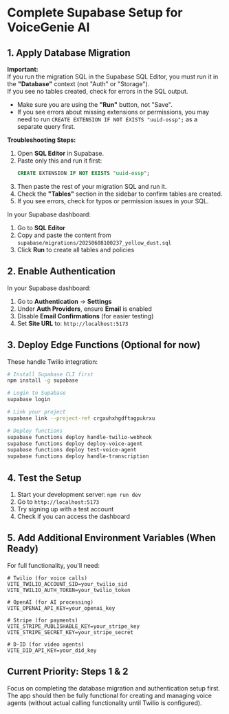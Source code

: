 # Complete Supabase Setup for VoiceGenie AI

## 1. Apply Database Migration

**Important:**  
If you run the migration SQL in the Supabase SQL Editor, you must run it in the **"Database"** context (not "Auth" or "Storage").  
If you see no tables created, check for errors in the SQL output.  
- Make sure you are using the **"Run"** button, not "Save".
- If you see errors about missing extensions or permissions, you may need to run `CREATE EXTENSION IF NOT EXISTS "uuid-ossp";` as a separate query first.

**Troubleshooting Steps:**
1. Open **SQL Editor** in Supabase.
2. Paste only this and run it first:
   ```sql
   CREATE EXTENSION IF NOT EXISTS "uuid-ossp";
   ```
3. Then paste the rest of your migration SQL and run it.
4. Check the **"Tables"** section in the sidebar to confirm tables are created.
5. If you see errors, check for typos or permission issues in your SQL.

In your Supabase dashboard:
1. Go to **SQL Editor**
2. Copy and paste the content from `supabase/migrations/20250608100237_yellow_dust.sql`
3. Click **Run** to create all tables and policies

## 2. Enable Authentication

In your Supabase dashboard:
1. Go to **Authentication** → **Settings**
2. Under **Auth Providers**, ensure **Email** is enabled
3. Disable **Email Confirmations** (for easier testing)
4. Set **Site URL** to: `http://localhost:5173`

## 3. Deploy Edge Functions (Optional for now)

These handle Twilio integration:
```bash
# Install Supabase CLI first
npm install -g supabase

# Login to Supabase
supabase login

# Link your project
supabase link --project-ref crgxuhxhgdftagpukrxu

# Deploy functions
supabase functions deploy handle-twilio-webhook
supabase functions deploy deploy-voice-agent
supabase functions deploy test-voice-agent
supabase functions deploy handle-transcription
```

## 4. Test the Setup

1. Start your development server: `npm run dev`
2. Go to `http://localhost:5173`
3. Try signing up with a test account
4. Check if you can access the dashboard

## 5. Add Additional Environment Variables (When Ready)

For full functionality, you'll need:
```env
# Twilio (for voice calls)
VITE_TWILIO_ACCOUNT_SID=your_twilio_sid
VITE_TWILIO_AUTH_TOKEN=your_twilio_token

# OpenAI (for AI processing)
VITE_OPENAI_API_KEY=your_openai_key

# Stripe (for payments)
VITE_STRIPE_PUBLISHABLE_KEY=your_stripe_key
VITE_STRIPE_SECRET_KEY=your_stripe_secret

# D-ID (for video agents)
VITE_DID_API_KEY=your_did_key
```

## Current Priority: Steps 1 & 2

Focus on completing the database migration and authentication setup first. The app should then be fully functional for creating and managing voice agents (without actual calling functionality until Twilio is configured).